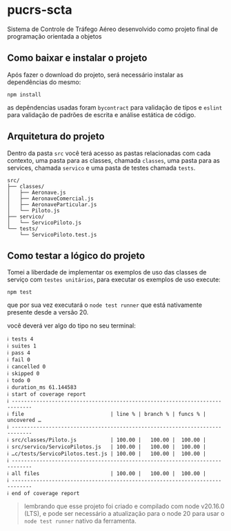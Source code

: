 # pucrs-scta
Sistema de Controle de Tráfego Aéreo desenvolvido como projeto final de programação orientada a objetos


## Como baixar e instalar o projeto

Após fazer o download do projeto, será necessário instalar as dependências do mesmo:

```
npm install
```

as depêndencias usadas foram `bycontract` para validação de tipos e `eslint` para validação de padrões de escrita e análise estática de código.

## Arquitetura do projeto

Dentro da pasta `src` você terá acesso as pastas relacionadas com cada contexto, uma pasta para as classes, chamada `classes`, uma pasta para as services, chamada `servico` e uma pasta de testes chamada `tests`.

```
src/
├── classes/
│   ├── Aeronave.js
│   ├── AeronaveComercial.js
│   ├── AeronaveParticular.js
│   └── Piloto.js
├── servico/
│   └── ServicoPiloto.js
└── tests/
    └── ServicoPiloto.test.js
```

## Como testar a lógico do projeto

Tomei a liberdade de implementar os exemplos de uso das classes de serviço com `testes unitários`, para executar os exemplos de uso execute: 

```
npm test
```

que por sua vez executará o `node test runner` que está nativamente presente desde a versão 20.

você deverá ver algo do tipo no seu terminal:

```
ℹ tests 4
ℹ suites 1
ℹ pass 4
ℹ fail 0
ℹ cancelled 0
ℹ skipped 0
ℹ todo 0
ℹ duration_ms 61.144583
ℹ start of coverage report
ℹ ----------------------------------------------------------------------------
ℹ file                            | line % | branch % | funcs % | uncovered …
ℹ ----------------------------------------------------------------------------
ℹ src/classes/Piloto.js           | 100.00 |   100.00 |  100.00 | 
ℹ src/servico/ServicoPilotos.js   | 100.00 |   100.00 |  100.00 | 
ℹ …c/tests/ServicoPilotos.test.js | 100.00 |   100.00 |  100.00 | 
ℹ ----------------------------------------------------------------------------
ℹ all files                       | 100.00 |   100.00 |  100.00 |
ℹ ----------------------------------------------------------------------------
ℹ end of coverage report

```

> lembrando que esse projeto foi criado e compilado com node v20.16.0 (LTS), e pode ser necessário a atualização para o node 20 para usar o `node test runner` nativo da ferramenta.